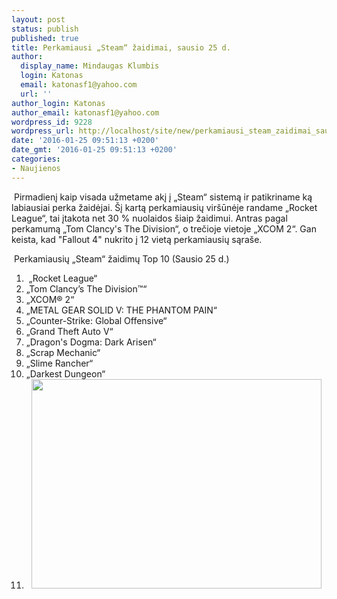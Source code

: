 ```yaml
---
layout: post
status: publish
published: true
title: Perkamiausi „Steam“ žaidimai, sausio 25 d.
author:
  display_name: Mindaugas Klumbis
  login: Katonas
  email: katonasf1@yahoo.com
  url: ''
author_login: Katonas
author_email: katonasf1@yahoo.com
wordpress_id: 9228
wordpress_url: http://localhost/site/new/perkamiausi_steam_zaidimai_sausio_25_d/
date: '2016-01-25 09:51:13 +0200'
date_gmt: '2016-01-25 09:51:13 +0200'
categories:
- Naujienos
---
```

<p>
	&nbsp;Pirmadienį kaip visada užmetame akį į &bdquo;Steam&ldquo; sistemą ir patikriname ką labiausiai perka žaidėjai. &Scaron;į kartą perkamiausių vir&scaron;ūnėje randame &bdquo;Rocket League&ldquo;, tai įtakota net 30 % nuolaidos &scaron;iaip žaidimui. Antras pagal perkamumą &bdquo;Tom Clancy&#39;s The Division&ldquo;, o trečioje vietoje &bdquo;XCOM 2&ldquo;. Gan keista, kad &quot;Fallout 4&quot; nukrito į 12 vietą perkamiausių sąra&scaron;e.</p>
<p>
	&nbsp;Perkamiausių &bdquo;Steam&ldquo; žaidimų Top 10 (Sausio 25 d.)</p>
<ol>
<li>
		&nbsp;&bdquo;Rocket League&ldquo;</li>
<li>
		&bdquo;Tom Clancy&rsquo;s The Division&trade;&ldquo;</li>
<li>
		&bdquo;XCOM&reg; 2&ldquo;</li>
<li>
		&bdquo;METAL GEAR SOLID V: THE PHANTOM PAIN&ldquo;</li>
<li>
		&bdquo;Counter-Strike: Global Offensive&ldquo;</li>
<li>
		&bdquo;Grand Theft Auto V&ldquo;</li>
<li>
		&bdquo;Dragon&#39;s Dogma: Dark Arisen&ldquo;</li>
<li>
		&bdquo;Scrap Mechanic&ldquo;</li>
<li>
		&bdquo;Slime Rancher&ldquo;</li>
<li>
		&bdquo;Darkest Dungeon&ldquo;</li>
<li style="text-align: center;">
		<a href="http://store.steampowered.com/search/?filter=topsellers"><img alt="" src="http://technews.lt/userfiles/steam 01 25.JPG" style="width: 464px; height: 335px;" /></a></li>
</ol>
